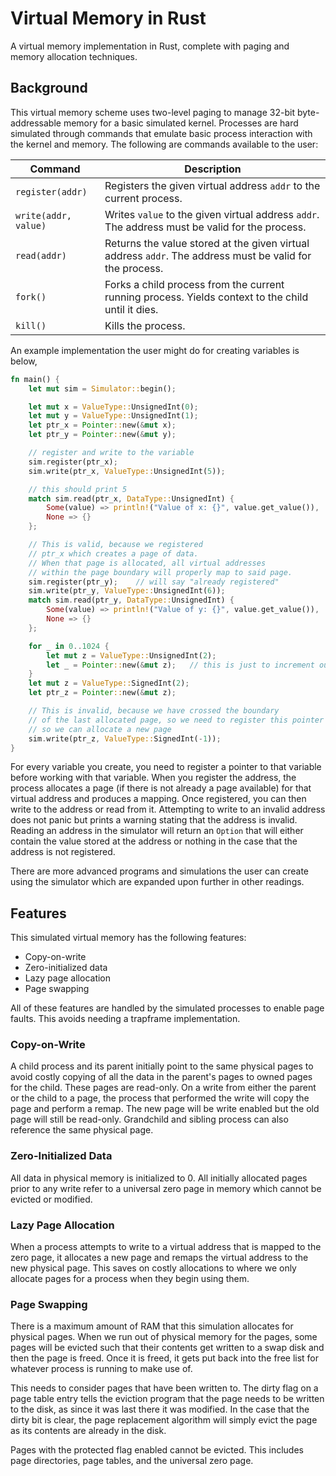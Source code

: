 # Virtual Memory in Rust

A virtual memory implementation in Rust, complete with paging and memory allocation techniques.

## Background

This virtual memory scheme uses two-level paging to manage 32-bit byte-addressable memory
for a basic simulated kernel. Processes are hard simulated through commands that emulate
basic process interaction with the kernel and memory. The following are commands available
to the user:

| Command | Description |
|---|---|
| `register(addr)` | Registers the given virtual address `addr` to the current process. |
| `write(addr, value)` | Writes `value` to the given virtual address `addr`. The address must be valid for the process. |
| `read(addr)` | Returns the value stored at the given virtual address `addr`. The address must be valid for the process. |
| `fork()` | Forks a child process from the current running process. Yields context to the child until it dies. |
| `kill()` | Kills the process. |

An example implementation the user might do for creating variables is below,
```rust
fn main() {
    let mut sim = Simulator::begin();

    let mut x = ValueType::UnsignedInt(0);
    let mut y = ValueType::UnsignedInt(1);
    let ptr_x = Pointer::new(&mut x);
    let ptr_y = Pointer::new(&mut y);

    // register and write to the variable
    sim.register(ptr_x);
    sim.write(ptr_x, ValueType::UnsignedInt(5));

    // this should print 5
    match sim.read(ptr_x, DataType::UnsignedInt) {
        Some(value) => println!("Value of x: {}", value.get_value()),
        None => {}
    };

    // This is valid, because we registered
    // ptr_x which creates a page of data.
    // When that page is allocated, all virtual addresses
    // within the page boundary will properly map to said page.
    sim.register(ptr_y);    // will say "already registered"
    sim.write(ptr_y, ValueType::UnsignedInt(6));
    match sim.read(ptr_y, DataType::UnsignedInt) {
        Some(value) => println!("Value of y: {}", value.get_value()),
        None => {}
    };

    for _ in 0..1024 {
        let mut z = ValueType::UnsignedInt(2);
        let _ = Pointer::new(&mut z);   // this is just to increment our simulated virtual address
    }
    let mut z = ValueType::SignedInt(2);
    let ptr_z = Pointer::new(&mut z);

    // This is invalid, because we have crossed the boundary
    // of the last allocated page, so we need to register this pointer
    // so we can allocate a new page
    sim.write(ptr_z, ValueType::SignedInt(-1));
}
```

For every variable you create, you need to register a pointer to that variable before
working with that variable. When you register the address, the process allocates
a page (if there is not already a page available) for that virtual address and produces a mapping.
Once registered, you can then write to the address or read from it. Attempting to write to an invalid
address does not panic but prints a warning stating that the address is invalid.
Reading an address in the simulator will return an `Option` that will either contain
the value stored at the address or nothing in the case that the address is not registered.

There are more advanced programs and simulations the user can create using the simulator
which are expanded upon further in other readings.

## Features

This simulated virtual memory has the following features:

* Copy-on-write
* Zero-initialized data
* Lazy page allocation
* Page swapping

All of these features are handled by the simulated processes to enable page faults.
This avoids needing a trapframe implementation.

### Copy-on-Write

A child process and its parent initially point to the same physical pages to avoid
costly copying of all the data in the parent's pages to owned pages for the
child. These pages are read-only. On a write from either the parent or the child to a page, the process that
performed the write will copy the page and perform a remap. The new page will be write enabled
but the old page will still be read-only. Grandchild and sibling process can also reference
the same physical page.

### Zero-Initialized Data

All data in physical memory is initialized to 0. All initially allocated pages prior to any
write refer to a universal zero page in memory which cannot be evicted or modified.

### Lazy Page Allocation

When a process attempts to write to a virtual address that is mapped to the zero page, it allocates
a new page and remaps the virtual address to the new physical page. This saves on costly
allocations to where we only allocate pages for a process when they begin using them.

### Page Swapping
There is a maximum amount of RAM that this simulation allocates for physical pages.
When we run out of physical memory for the pages, some pages will be evicted such that
their contents get written to a swap disk and then the page is freed. Once it is freed, it gets
put back into the free list for whatever process is running to make use of.

This needs to consider pages that have been written to. The dirty flag on a page table entry
tells the eviction program that the page needs to be written to the disk, as since it was last there
it was modified. In the case that the dirty bit is clear, the page replacement algorithm will
simply evict the page as its contents are already in the disk.

Pages with the protected flag enabled cannot be evicted. This includes page directories, page tables,
and the universal zero page.
